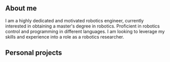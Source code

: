 ## About me
I am a highly dedicated and motivated robotics engineer, currently interested in obtaining a master's degree in robotics. Proficient in robotics control and programming in different languages. I am looking to leverage my skills and experience into a role as a robotics researcher.

## Personal projects
